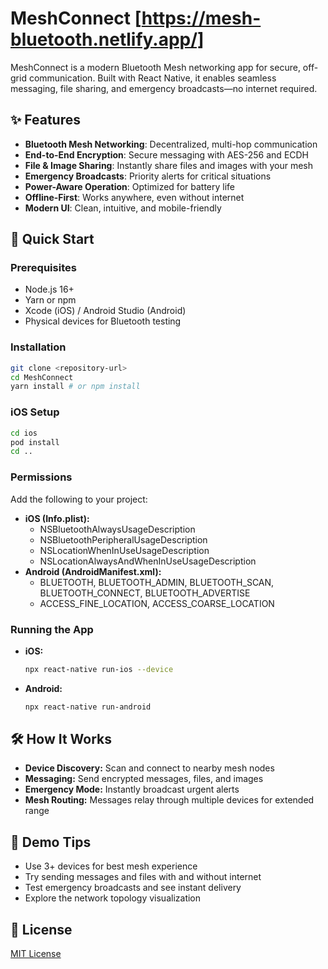 # MeshConnect [https://mesh-bluetooth.netlify.app/]

MeshConnect is a modern Bluetooth Mesh networking app for secure, off-grid communication. Built with React Native, it enables seamless messaging, file sharing, and emergency broadcasts—no internet required.

## ✨ Features

- **Bluetooth Mesh Networking**: Decentralized, multi-hop communication
- **End-to-End Encryption**: Secure messaging with AES-256 and ECDH
- **File & Image Sharing**: Instantly share files and images with your mesh
- **Emergency Broadcasts**: Priority alerts for critical situations
- **Power-Aware Operation**: Optimized for battery life
- **Offline-First**: Works anywhere, even without internet
- **Modern UI**: Clean, intuitive, and mobile-friendly

## 🚀 Quick Start

### Prerequisites
- Node.js 16+
- Yarn or npm
- Xcode (iOS) / Android Studio (Android)
- Physical devices for Bluetooth testing

### Installation
```sh
git clone <repository-url>
cd MeshConnect
yarn install # or npm install
```

### iOS Setup
```sh
cd ios
pod install
cd ..
```

### Permissions
Add the following to your project:
- **iOS (Info.plist):**
  - NSBluetoothAlwaysUsageDescription
  - NSBluetoothPeripheralUsageDescription
  - NSLocationWhenInUseUsageDescription
  - NSLocationAlwaysAndWhenInUseUsageDescription
- **Android (AndroidManifest.xml):**
  - BLUETOOTH, BLUETOOTH_ADMIN, BLUETOOTH_SCAN, BLUETOOTH_CONNECT, BLUETOOTH_ADVERTISE
  - ACCESS_FINE_LOCATION, ACCESS_COARSE_LOCATION

### Running the App
- **iOS:**
  ```sh
  npx react-native run-ios --device
  ```
- **Android:**
  ```sh
  npx react-native run-android
  ```

## 🛠️ How It Works
- **Device Discovery:** Scan and connect to nearby mesh nodes
- **Messaging:** Send encrypted messages, files, and images
- **Emergency Mode:** Instantly broadcast urgent alerts
- **Mesh Routing:** Messages relay through multiple devices for extended range

## 🧪 Demo Tips
- Use 3+ devices for best mesh experience
- Try sending messages and files with and without internet
- Test emergency broadcasts and see instant delivery
- Explore the network topology visualization

## 📄 License
[MIT License](LICENSE)
